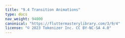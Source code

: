 ```yaml
---
title: "9.4 Transition Animations"
type: docs
nav_weight: 94000
canonical: "https://fluttermasterylibrary.com/3/9/4"
license: "© 2023 Tokenizer Inc. CC BY-NC-SA 4.0"
---
```


